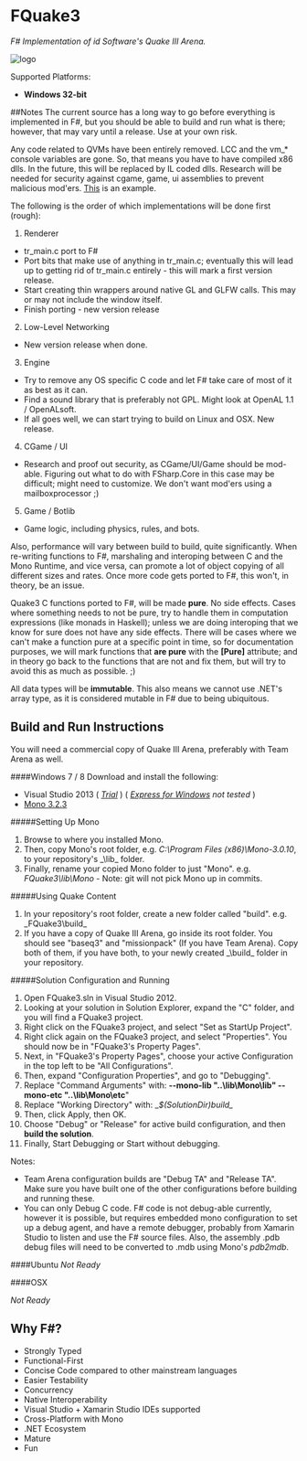 # FQuake3
_F\# Implementation of id Software's Quake III Arena._

![logo](https://raw.github.com/TIHan/FQuake3/master/fquake3_logo.png)

Supported Platforms:

* __Windows 32-bit__

##Notes
The current source has a long way to go before everything is implemented in F#, but you should be able to build and run what is there; however, that may vary until a release. Use at your own risk.

Any code related to QVMs have been entirely removed. LCC and the vm_* console variables are gone. So, that means you have to have compiled x86 dlls. In the future, this will be replaced by IL coded dlls. Research will be needed for security against cgame, game, ui assemblies to prevent malicious mod'ers. [This](https://subterraneangames.com/threads/requested-namespaces-for-dungeoneer-scripting.2406/) is an example.

The following is the order of which implementations will be done first (rough):

1. Renderer
 * tr_main.c port to F#
 * Port bits that make use of anything in tr_main.c; eventually this will lead up to getting rid of tr_main.c entirely - this will mark a first version release.
 * Start creating thin wrappers around native GL and GLFW calls. This may or may not include the window itself.
 * Finish porting - new version release
2. Low-Level Networking
 * New version release when done.
3. Engine
 * Try to remove any OS specific C code and let F# take care of most of it as best as it can.
 * Find a sound library that is preferably not GPL. Might look at OpenAL 1.1 / OpenALsoft.
 * If all goes well, we can start trying to build on Linux and OSX. New release.
4. CGame / UI
 * Research and proof out security, as CGame/UI/Game should be mod-able. Figuring out what to do with FSharp.Core in this case may be difficult; might need to customize. We don't want mod'ers using a mailboxprocessor ;)
5. Game / Botlib
 * Game logic, including physics, rules, and bots.

Also, performance will vary between build to build, quite significantly. When re-writing functions to F#, marshaling and interoping between C and the Mono Runtime, and vice versa, can promote a lot of object copying of all different sizes and rates. Once more code gets ported to F#, this won't, in theory, be an issue.

Quake3 C functions ported to F#, will be made __pure__. No side effects. Cases where something needs to not be pure, try to handle them in computation expressions (like monads in Haskell); unless we are doing interoping that we know for sure does not have any side effects. There will be cases where we can't make a function pure at a specific point in time, so for documentation purposes, we will mark functions that __are pure__ with the __[Pure]__ attribute; and in theory go back to the functions that are not and fix them, but will try to avoid this as much as possible. ;)

All data types will be __immutable__. This also means we cannot use .NET's array type, as it is considered mutable in F# due to being ubiquitous.

## Build and Run Instructions

You will need a commercial copy of Quake III Arena, preferably with Team Arena as well.

####Windows 7 / 8
Download and install the following:

* Visual Studio 2013 ( _[Trial](http://www.microsoft.com/visualstudio/eng/downloads#d-2013-editions)_ ) ( _[Express for Windows](http://www.microsoft.com/visualstudio/eng/downloads#d-2013-express) not tested_ )
* [Mono 3.2.3](http://download.mono-project.com/archive/3.2.3/windows-installer/mono-3.2.3-gtksharp-2.12.11-win32-0.exe)

#####Setting Up Mono
1. Browse to where you installed Mono.
2. Then, copy Mono's root folder, e.g. _C:\Program Files (x86)\Mono-3.0.10_, to your repository's _\lib\_ folder.
3. Finally, rename your copied Mono folder to just "Mono". e.g. _FQuake3\lib\Mono_ - Note: git will not pick Mono up in commits.

#####Using Quake Content
1. In your repository's root folder, create a new folder called "build". e.g. _FQuake3\build\_
2. If you have a copy of Quake III Arena, go inside its root folder. You should see "baseq3" and "missionpack" (If you have Team Arena). Copy both of them, if you have both, to your newly created _\build\_ folder in your repository.

#####Solution Configuration and Running

1. Open FQuake3.sln in Visual Studio 2012.
2. Looking at your solution in Solution Explorer, expand the "C" folder, and you will find a FQuake3 project.
3. Right click on the FQuake3 project, and select "Set as StartUp Project".
4. Right click again on the FQuake3 project, and select "Properties". You should now be in "FQuake3's Property Pages".
5. Next, in "FQuake3's Property Pages", choose your active Configuration in the top left to be "All Configurations".
6. Then, expand "Configuration Properties", and go to "Debugging".
7. Replace "Command Arguments" with: __--mono-lib "..\\lib\\Mono\\lib" --mono-etc "..\\lib\\Mono\\etc__"
8. Replace "Working Directory" with: __$(SolutionDir)build\__
9. Then, click Apply, then OK.
1. Choose "Debug" or "Release" for active build configuration, and then __build the solution__.
1. Finally, Start Debugging or Start without debugging.

Notes:

* Team Arena configuration builds are "Debug TA" and "Release TA". Make sure you have built one of the other configurations before building and running these.
* You can only Debug C code. F# code is not debug-able currently, however it is possible, but requires embedded mono configuration to set up a debug agent, and have a remote debugger, probably from Xamarin Studio to listen and use the F# source files. Also, the assembly .pdb debug files will need to be converted to .mdb using Mono's _pdb2mdb_.

####Ubuntu
_Not Ready_

####OSX

_Not Ready_

## Why F#?
* Strongly Typed
* Functional-First
* Concise Code compared to other mainstream languages
* Easier Testability
* Concurrency
* Native Interoperability
* Visual Studio + Xamarin Studio IDEs supported
* Cross-Platform with Mono
* .NET Ecosystem
* Mature
* Fun